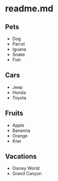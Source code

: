 # **readme.md**

## Pets

* Dog
* Parrot
* Iguana
* Snake
* Fish

## Cars

* Jeep
* Honda
* Toyota

## Fruits

* Apple
* Bananna
* Orange
* Kiwi

## Vacations

* Disney World
* Grand Canyon
